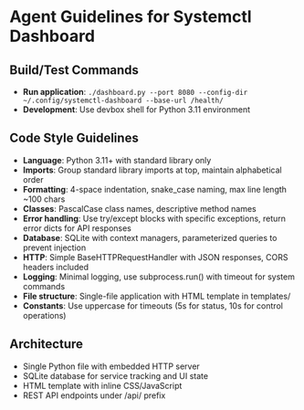 # Agent Guidelines for Systemctl Dashboard

## Build/Test Commands
- **Run application**: `./dashboard.py --port 8080 --config-dir ~/.config/systemctl-dashboard --base-url /health/`
- **Development**: Use devbox shell for Python 3.11 environment

## Code Style Guidelines
- **Language**: Python 3.11+ with standard library only
- **Imports**: Group standard library imports at top, maintain alphabetical order
- **Formatting**: 4-space indentation, snake_case naming, max line length ~100 chars
- **Classes**: PascalCase class names, descriptive method names
- **Error handling**: Use try/except blocks with specific exceptions, return error dicts for API responses
- **Database**: SQLite with context managers, parameterized queries to prevent injection
- **HTTP**: Simple BaseHTTPRequestHandler with JSON responses, CORS headers included
- **Logging**: Minimal logging, use subprocess.run() with timeout for system commands
- **File structure**: Single-file application with HTML template in templates/
- **Constants**: Use uppercase for timeouts (5s for status, 10s for control operations)

## Architecture
- Single Python file with embedded HTTP server
- SQLite database for service tracking and UI state
- HTML template with inline CSS/JavaScript
- REST API endpoints under /api/ prefix
